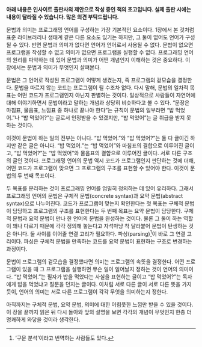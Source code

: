 **아래 내용은 인사이트 출판사의 제안으로 작성 중인 책의 초고입니다. 실제 출판
시에는 내용이 달라질 수 있습니다. 많은 의견 부탁드립니다.**

문법과 의미는 프로그래밍 언어를 구성하는 가장 기본적인 요소이다. 1장에서 본
것처럼 표준 라이브러리나 생태계 같은 다른 요소도 있기는 하지만, 그 둘이 없어도
언어가 구성될 수 있다. 반면 문법과 의미가 없다면 언어가 언어로서 사용될 수 없다.
문법이 없으면 프로그램을 작성할 수 없고 의미가 없으면 프로그램을 실행할 수 없다.
프로그래밍 언어의 원리를 파악하는 데 있어 문법과 의미가 어떤 개념인지 이해하는
것은 중요하다. 이 장에서는 문법과 의미가 무엇인지 살펴본다.

문법은 그 언어로 작성된 프로그램이 어떻게 생겼는지, 즉 프로그램의 겉모습을
결정한다. 문법을 따르지 않는 코드는 프로그램이 될 수조차 없다. 다시 말해, 문법의
일차적 목표는 어떤 코드가 프로그램인지 아닌지 판별하는 것이다. 일상적으로
사람들이 자연어에 대해 이야기하면서 문법이라고 말하는 개념과 상당히 비슷하다고
볼 수 있다. “문장은 마침표, 물음표, 느낌표 중 하나로 끝나야 한다”는 규칙이
문법의 일부라면 “밥 먹었어.”나 “밥 먹었어?”는 글로서 인정받을 수 있겠지만, “밥
먹었어”는 글 취급을 받지 못하는 것이다.

이것이 문법이 하는 일의 전부는 아니다. “밥 먹었어.”와 “밥 먹었어?”는 둘 다
글이긴 하지만 같은 글은 아니다. “밥 먹었어.”는 “밥 먹었어”와 마침표의 결합으로
이루어진 글이고, “밥 먹었어?”는 “밥 먹었어”와 물음표의 결합으로 이루어진 글이다.
서로 다른 구조의 글인 것이다. 프로그래밍 언어의 문법 역시 코드가 프로그램인지
판단하는 것에 더해, 어떤 코드가 프로그램이 맞으면 그 프로그램의 구조를 표현할 수
있어야 한다. 이것이 문법의 두 번째 목표이다.

두 목표를 분리하는 것이 프로그래밍 언어를 엄밀히 정의하는 데 있어 유리하다.
그래서 프로그래밍 언어의 문법은 구체적 문법(concrete syntax)과 요약
문법(abstract syntax)으로 나누어진다. 코드가 프로그램이 맞는지 확인한다는 첫
목표는 구체적 문법이 담당하고 프로그램의 구조를 표현한다는 두 번째 목표는 요약
문법이 담당한다. 구체적 문법과 요약 문법이 만나 한 언어의 문법을 완성하는
것이다. 물론 그 둘이 하는 역할이 꽤나 다르기 때문에 각각 정의해 놓는다고
자석마냥 착 달라붙어 문법이 탄생하는 것은 아니다. 둘 사이를 이어줄 연결 고리가
필요하다. 파싱(parsing)[^1]이 바로 그 연결 고리이다. 파싱은 구체적 문법을 만족하는
코드를 요약 문법이 표현하는 구조로 변경하는 과정이다.

[^1]: ‘구문 분석’이라고 번역하는 사람들도 있다.

문법이 프로그램의 겉모습을 결정했다면 의미는 프로그램의 속뜻을 결정한다. 어떤
프로그램이 있을 때 그 프로그램을 실행하면 무슨 일이 일어날지 정하는 것이 언어의
의미이다. “밥 먹었어.”는 필자가 밥을 먹었다는 사실을 표현하는 글이고 “밥
먹었어?”는 독자에게 밥을 먹었냐고 질문을 던지는 글이다. 이처럼 서로 다른 글이
서로 다른 뜻을 가지듯이, 언어의 의미는 서로 다른 프로그램이 각각 무엇을
의미하는지 정한다.

아직까지는 구체적 문법, 요약 문법, 의미에 대한 어렴풋한 느낌만 받을 수 있을
것이다. 이 장을 끝까지 읽은 뒤 다시 돌아와 앞의 설명을 보면 각각의 개념이
무엇인지 한층 더 명쾌하게 와닿을 것이라 생각한다.
